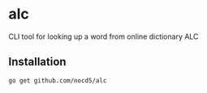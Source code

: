 # alc
CLI tool for looking up a word from online dictionary ALC

## Installation
`go get github.com/nocd5/alc`
